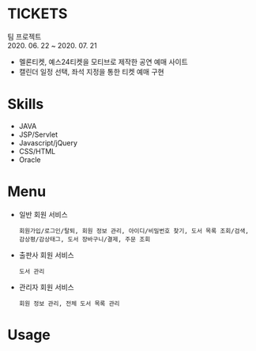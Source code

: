 # TICKETS

팀 프로젝트  
2020. 06. 22 ~ 2020. 07. 21

- 멜론티켓, 예스24티켓을 모티브로 제작한 공연 예매 사이트
- 캘린더 일정 선택, 좌석 지정을 통한 티켓 예매 구현

# Skills

- JAVA
- JSP/Servlet
- Javascript/jQuery
- CSS/HTML
- Oracle
  
# Menu

- 일반 회원 서비스  
  ```
  회원가입/로그인/탈퇴, 회원 정보 관리, 아이디/비밀번호 찾기, 도서 목록 조회/검색, 감상평/감상태그, 도서 장바구니/결제, 주문 조회
  ```
  
- 출판사 회원 서비스
  ```
  도서 관리
  ```
  
- 관리자 회원 서비스
  ```
  회원 정보 관리, 전체 도서 목록 관리
  ```
  
# Usage


